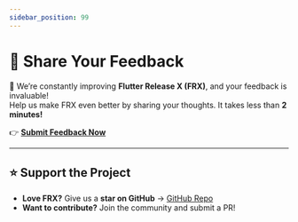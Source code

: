 ```yaml
---
sidebar_position: 99
---
```


# 📢 Share Your Feedback

🚀 We’re constantly improving **Flutter Release X (FRX)**, and your feedback is invaluable!  
Help us make FRX even better by sharing your thoughts. It takes less than **2 minutes!**

👉 **[Submit Feedback Now](https://forms.gle/M6d1DEik94MMeMJY8)**

---

## ⭐ Support the Project

- **Love FRX?** Give us a **star on GitHub** → [GitHub Repo](https://github.com/RittikSoni/Flutter-Release-X)
- **Want to contribute?** Join the community and submit a PR!
